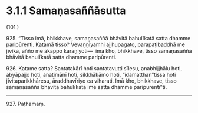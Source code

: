 # 3.1.1 Samaṇasaññāsutta

(101.)

925\. “Tisso imā, bhikkhave, samaṇasaññā bhāvitā bahulīkatā satta dhamme paripūrenti. Katamā tisso? Vevaṇṇiyamhi ajjhupagato, parapaṭibaddhā me jīvikā, añño me ākappo karaṇīyoti—  imā kho, bhikkhave, tisso samaṇasaññā bhāvitā bahulīkatā satta dhamme paripūrenti.

926\. Katame satta? Santatakārī hoti santatavutti sīlesu, anabhijjhālu hoti, abyāpajjo hoti, anatimānī hoti, sikkhākāmo hoti, “idamatthan”tissa hoti jīvitaparikkhāresu, āraddhavīriyo ca viharati. Imā kho, bhikkhave, tisso samaṇasaññā bhāvitā bahulīkatā ime satta dhamme paripūrentī”ti.

---

927\. Paṭhamaṃ.
